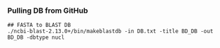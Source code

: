 ### Pulling DB from GitHub 

```
## FASTA to BLAST DB
./ncbi-blast-2.13.0+/bin/makeblastdb -in DB.txt -title BD_DB -out BD_DB -dbtype nucl

```
